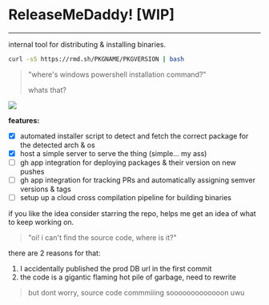 # ReleaseMeDaddy! [WIP]
---

internal tool for distributing & installing binaries.

```bash
curl -sS https://rmd.sh/PKGNAME/PKGVERSION | bash
```

> "where's windows powershell installation command?"
>
> whats that?

![](https://api.simplefs.io/c3df3b13-6d04-4348-b26a-409e953c8e56)

**features:**
- [x] automated installer script to detect and fetch the correct package for the detected arch & os
- [x] host a simple server to serve the thing (simple... my ass)
- [ ] gh app integration for deploying packages & their version on new pushes
- [ ] gh app integration for tracking PRs and automatically assigning semver versions & tags
- [ ] setup up a cloud cross compilation pipeline for building binaries

if you like the idea consider starring the repo, helps me get an idea of what to keep working on.

> "oi! i can't find the source code, where is it?"

there are 2 reasons for that:
1. I accidentally published the prod DB url in the first commit
2. the code is a gigantic flaming hot pile of garbage, need to rewrite

> but dont worry, source code commmiiing sooooooooooooon uwu
